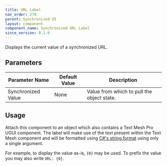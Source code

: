 ```yaml
---
title: URL Label
nav_order: 270
parent: Synchronized UI
layout: component
component_name: Synchronized URL Label
since_version: 0.1.0
---
```


Displays the current value of a synchronized URL.

## Parameters

| Parameter Name     | Default Value | Description                                |
|--------------------|---------------|--------------------------------------------|
| Synchronized Value | None          | Value from which to pull the object state. |

## Usage

Attach this component to an object which also contains a Text Mesh Pro UGUI component. The label will make use of the
text present within the Text Mesh component and will be formatted using [C#'s string.format][string-format] using only
a single argument.

For example, to display the value as-is, `{0}` may be used. To prefix the value you may also write `URL: {0}`.

[string-format]: https://learn.microsoft.com/en-us/dotnet/fundamentals/runtime-libraries/system-string-format